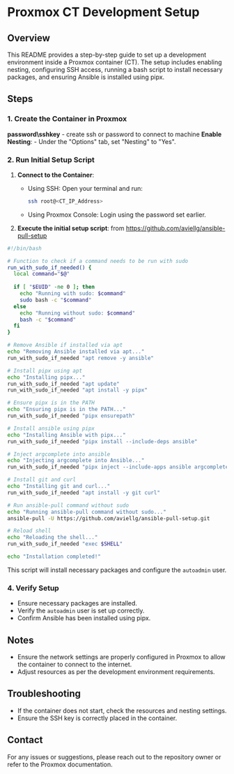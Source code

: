 # Proxmox CT Development Setup

## Overview
This README provides a step-by-step guide to set up a development environment inside a Proxmox container (CT). The setup includes enabling nesting, configuring SSH access, running a bash script to install necessary packages, and ensuring Ansible is installed using pipx.

## Steps

### 1. Create the Container in Proxmox
**password\sshkey**
    - create ssh or password to connect to machine 
**Enable Nesting**:
    - Under the "Options" tab, set "Nesting" to "Yes".

### 2. Run Initial Setup Script
1. **Connect to the Container**:
    - Using SSH: Open your terminal and run:
      ```sh
      ssh root@<CT_IP_Address>
      ```
    - Using Proxmox Console: Login using the password set earlier.

2. **Execute the initial setup script**: from https://github.com/aviellg/ansible-pull-setup
```bash 
#!/bin/bash

# Function to check if a command needs to be run with sudo
run_with_sudo_if_needed() {
  local command="$@"
  
  if [ "$EUID" -ne 0 ]; then
    echo "Running with sudo: $command"
    sudo bash -c "$command"
  else
    echo "Running without sudo: $command"
    bash -c "$command"
  fi
}

# Remove Ansible if installed via apt
echo "Removing Ansible installed via apt..."
run_with_sudo_if_needed "apt remove -y ansible"

# Install pipx using apt
echo "Installing pipx..."
run_with_sudo_if_needed "apt update"
run_with_sudo_if_needed "apt install -y pipx"

# Ensure pipx is in the PATH
echo "Ensuring pipx is in the PATH..."
run_with_sudo_if_needed "pipx ensurepath"

# Install ansible using pipx
echo "Installing Ansible with pipx..."
run_with_sudo_if_needed "pipx install --include-deps ansible"

# Inject argcomplete into ansible
echo "Injecting argcomplete into Ansible..."
run_with_sudo_if_needed "pipx inject --include-apps ansible argcomplete"

# Install git and curl
echo "Installing git and curl..."
run_with_sudo_if_needed "apt install -y git curl"

# Run ansible-pull command without sudo
echo "Running ansible-pull command without sudo..."
ansible-pull -U https://github.com/aviellg/ansible-pull-setup.git

# Reload shell
echo "Reloading the shell..."
run_with_sudo_if_needed "exec $SHELL"

echo "Installation completed!"

```

   This script will install necessary packages and configure the `autoadmin` user.

### 4. Verify Setup
- Ensure necessary packages are installed.
- Verify the `autoadmin` user is set up correctly.
- Confirm Ansible has been installed using pipx.

## Notes
- Ensure the network settings are properly configured in Proxmox to allow the container to connect to the internet.
- Adjust resources as per the development environment requirements.

## Troubleshooting
- If the container does not start, check the resources and nesting settings.
- Ensure the SSH key is correctly placed in the container.

## Contact
For any issues or suggestions, please reach out to the repository owner or refer to the Proxmox documentation.
